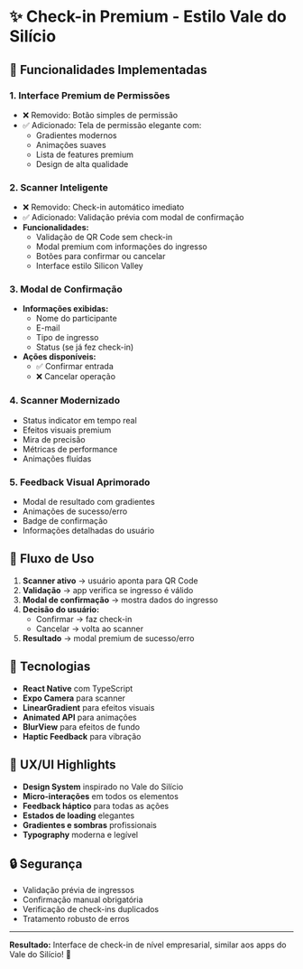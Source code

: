 # ✨ Check-in Premium - Estilo Vale do Silício

## 🚀 Funcionalidades Implementadas

### 1. **Interface Premium de Permissões**
- ❌ Removido: Botão simples de permissão
- ✅ Adicionado: Tela de permissão elegante com:
  - Gradientes modernos
  - Animações suaves
  - Lista de features premium
  - Design de alta qualidade

### 2. **Scanner Inteligente**
- ❌ Removido: Check-in automático imediato
- ✅ Adicionado: Validação prévia com modal de confirmação
- **Funcionalidades:**
  - Validação de QR Code sem check-in
  - Modal premium com informações do ingresso
  - Botões para confirmar ou cancelar
  - Interface estilo Silicon Valley

### 3. **Modal de Confirmação**
- **Informações exibidas:**
  - Nome do participante
  - E-mail
  - Tipo de ingresso
  - Status (se já fez check-in)
- **Ações disponíveis:**
  - ✅ Confirmar entrada
  - ❌ Cancelar operação

### 4. **Scanner Modernizado**
- Status indicator em tempo real
- Efeitos visuais premium
- Mira de precisão
- Métricas de performance
- Animações fluídas

### 5. **Feedback Visual Aprimorado**
- Modal de resultado com gradientes
- Animações de sucesso/erro
- Badge de confirmação
- Informações detalhadas do usuário

## 🎯 Fluxo de Uso

1. **Scanner ativo** → usuário aponta para QR Code
2. **Validação** → app verifica se ingresso é válido
3. **Modal de confirmação** → mostra dados do ingresso
4. **Decisão do usuário:**
   - Confirmar → faz check-in
   - Cancelar → volta ao scanner
5. **Resultado** → modal premium de sucesso/erro

## 🔧 Tecnologias

- **React Native** com TypeScript
- **Expo Camera** para scanner
- **LinearGradient** para efeitos visuais
- **Animated API** para animações
- **BlurView** para efeitos de fundo
- **Haptic Feedback** para vibração

## 📱 UX/UI Highlights

- **Design System** inspirado no Vale do Silício
- **Micro-interações** em todos os elementos
- **Feedback háptico** para todas as ações
- **Estados de loading** elegantes
- **Gradientes e sombras** profissionais
- **Typography** moderna e legível

## 🔒 Segurança

- Validação prévia de ingressos
- Confirmação manual obrigatória
- Verificação de check-ins duplicados
- Tratamento robusto de erros

---

**Resultado:** Interface de check-in de nível empresarial, similar aos apps do Vale do Silício! 🚀 